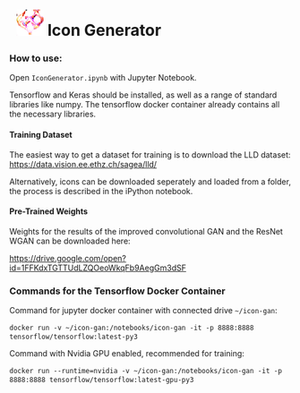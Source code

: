 
# &nbsp; ![icon](/generated_icon.png) Icon Generator



### How to use:

Open `IconGenerator.ipynb` with Jupyter Notebook.

Tensorflow and Keras should be installed, as well as a range of standard libraries like numpy. The tensorflow docker container already contains all the necessary libraries.

#### Training Dataset

The easiest way to get a dataset for training is to download the LLD dataset: https://data.vision.ee.ethz.ch/sagea/lld/

Alternatively, icons can be downloaded seperately and loaded from a folder, the process is described in the iPython notebook.


#### Pre-Trained Weights

Weights for the results of the improved convolutional GAN and the ResNet WGAN can be downloaded here:

https://drive.google.com/open?id=1FFKdxTGTTUdLZQOeoWkqFb9AegGm3dSF


### Commands for the Tensorflow Docker Container 

Command for jupyter docker container with connected drive `~/icon-gan`:
```
docker run -v ~/icon-gan:/notebooks/icon-gan -it -p 8888:8888 tensorflow/tensorflow:latest-py3
```

Command with Nvidia GPU enabled, recommended for training:
```
docker run --runtime=nvidia -v ~/icon-gan:/notebooks/icon-gan -it -p 8888:8888 tensorflow/tensorflow:latest-gpu-py3
```
